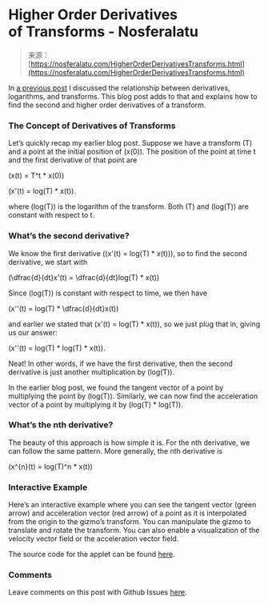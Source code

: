 <!--yml
category: 未分类
date: 2024-05-27 15:19:22
-->

# Higher Order Derivatives of Transforms - Nosferalatu

> 来源：[https://nosferalatu.com/HigherOrderDerivativesTransforms.html](https://nosferalatu.com/HigherOrderDerivativesTransforms.html)

In [a previous post](DerivativesLogarithmsTransforms.html) I discussed the relationship between derivatives, logarithms, and transforms. This blog post adds to that and explains how to find the second and higher order derivatives of a transform.

### The Concept of Derivatives of Transforms

Let’s quickly recap my earlier blog post. Suppose we have a transform \(T\) and a point at the initial position of \(x(0)\). The position of the point at time t and the first derivative of that point are

\(x(t) = T^t * x(0)\)

\(x'(t) = log(T) * x(t)\).

where \(log(T)\) is the logarithm of the transform. Both \(T\) and \(log(T)\) are constant with respect to t.

### What’s the second derivative?

We know the first derivative (\(x'(t) = log(T) * x(t)\)), so to find the second derivative, we start with

\(\dfrac{d}{dt}x'(t) = \dfrac{d}{dt}log(T) * x(t)\)

Since \(log(T)\) is constant with respect to time, we then have

\(x''(t) = log(T) * \dfrac{d}{dt}x(t)\)

and earlier we stated that \(x'(t) = log(T) * x(t)\), so we just plug that in, giving us our answer:

\(x''(t) = log(T) * log(T) * x(t)\).

Neat! In other words, if we have the first derivative, then the second derivative is just another multiplication by \(log(T)\).

In the earlier blog post, we found the tangent vector of a point by multiplying the point by \(log(T)\). Similarly, we can now find the acceleration vector of a point by multiplying it by \(log(T) * log(T)\).

### What’s the nth derivative?

The beauty of this approach is how simple it is. For the nth derivative, we can follow the same pattern. More generally, the nth derivative is

\(x^{n}(t) = log(T)^n * x(t)\)

### Interactive Example

Here’s an interactive example where you can see the tangent vector (green arrow) and acceleration vector (red arrow) of a point as it is interpolated from the origin to the gizmo’s transform. You can manipulate the gizmo to translate and rotate the transform. You can also enable a visualization of the velocity vector field or the acceleration vector field.

The source code for the applet can be found [here](../../js/HigherOrderDerivativesOfTransforms_example.js).

### Comments

Leave comments on this post with Github Issues [here](https://github.com/nosferalatu/nosferalatu.github.io/issues/2).
